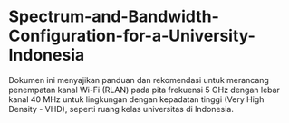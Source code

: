 # Spectrum-and-Bandwidth-Configuration-for-a-University-Indonesia
Dokumen ini menyajikan panduan dan rekomendasi untuk merancang penempatan kanal Wi-Fi (RLAN) pada pita frekuensi 5 GHz dengan lebar kanal 40 MHz untuk lingkungan dengan kepadatan tinggi (Very High Density - VHD), seperti ruang kelas universitas di Indonesia.
